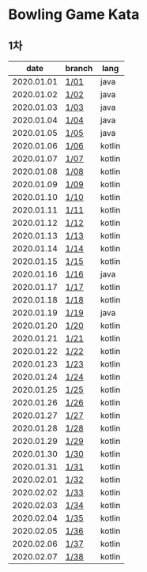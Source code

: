 # Bowling Game Kata

## 1차
date | branch | lang
--- | --- | ---
2020.01.01 | [1/01](https://github.com/darklibra/bowling-game-kata/tree/1/1) | java
2020.01.02 | [1/02](https://github.com/darklibra/bowling-game-kata/tree/1/2) | java
2020.01.03 | [1/03](https://github.com/darklibra/bowling-game-kata/tree/1/3) | java
2020.01.04 | [1/04](https://github.com/darklibra/bowling-game-kata/tree/1/4) | java
2020.01.05 | [1/05](https://github.com/darklibra/bowling-game-kata/tree/1/5) | java
2020.01.06 | [1/06](https://github.com/darklibra/bowling-game-kata/tree/1/6) | kotlin
2020.01.07 | [1/07](https://github.com/darklibra/bowling-game-kata/tree/1/7) | kotlin
2020.01.08 | [1/08](https://github.com/darklibra/bowling-game-kata/tree/1/8) | kotlin
2020.01.09 | [1/09](https://github.com/darklibra/bowling-game-kata/tree/1/9) | kotlin
2020.01.10 | [1/10](https://github.com/darklibra/bowling-game-kata/tree/1/10) | kotlin
2020.01.11 | [1/11](https://github.com/darklibra/bowling-game-kata/tree/1/11) | kotlin
2020.01.12 | [1/12](https://github.com/darklibra/bowling-game-kata/tree/1/12) | kotlin
2020.01.13 | [1/13](https://github.com/darklibra/bowling-game-kata/tree/1/13) | kotlin
2020.01.14 | [1/14](https://github.com/darklibra/bowling-game-kata/tree/1/14) | kotlin
2020.01.15 | [1/15](https://github.com/darklibra/bowling-game-kata/tree/1/15) | kotlin
2020.01.16 | [1/16](https://github.com/darklibra/bowling-game-kata/tree/1/16) | java
2020.01.17 | [1/17](https://github.com/darklibra/bowling-game-kata/tree/1/17) | kotlin
2020.01.18 | [1/18](https://github.com/darklibra/bowling-game-kata/tree/1/18) | kotlin
2020.01.19 | [1/19](https://github.com/darklibra/bowling-game-kata/tree/1/19) | java
2020.01.20 | [1/20](https://github.com/darklibra/bowling-game-kata/tree/1/20) | kotlin
2020.01.21 | [1/21](https://github.com/darklibra/bowling-game-kata/tree/1/21) | kotlin
2020.01.22 | [1/22](https://github.com/darklibra/bowling-game-kata/tree/1/22) | kotlin
2020.01.23 | [1/23](https://github.com/darklibra/bowling-game-kata/tree/1/23) | kotlin
2020.01.24 | [1/24](https://github.com/darklibra/bowling-game-kata/tree/1/24) | kotlin
2020.01.25 | [1/25](https://github.com/darklibra/bowling-game-kata/tree/1/25) | kotlin
2020.01.26 | [1/26](https://github.com/darklibra/bowling-game-kata/tree/1/26) | kotlin
2020.01.27 | [1/27](https://github.com/darklibra/bowling-game-kata/tree/1/27) | kotlin
2020.01.28 | [1/28](https://github.com/darklibra/bowling-game-kata/tree/1/28) | kotlin
2020.01.29 | [1/29](https://github.com/darklibra/bowling-game-kata/tree/1/29) | kotlin
2020.01.30 | [1/30](https://github.com/darklibra/bowling-game-kata/tree/1/30) | kotlin
2020.01.31 | [1/31](https://github.com/darklibra/bowling-game-kata/tree/1/31) | kotlin
2020.02.01 | [1/32](https://github.com/darklibra/bowling-game-kata/tree/1/32) | kotlin
2020.02.02 | [1/33](https://github.com/darklibra/bowling-game-kata/tree/1/33) | kotlin
2020.02.03 | [1/34](https://github.com/darklibra/bowling-game-kata/tree/1/34) | kotlin
2020.02.04 | [1/35](https://github.com/darklibra/bowling-game-kata/tree/1/35) | kotlin
2020.02.05 | [1/36](https://github.com/darklibra/bowling-game-kata/tree/1/36) | kotlin
2020.02.06 | [1/37](https://github.com/darklibra/bowling-game-kata/tree/1/37) | kotlin
2020.02.07 | [1/38](https://github.com/darklibra/bowling-game-kata/tree/1/38) | kotlin
